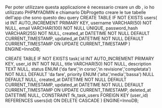 Per poter utilizzare questa applicazione  è necessario creare un db , io ho utilizzato PHPMYADMIN e chiamarlo DbProgetto
creare le tue tabelle dell'app che sono questo deu query
CREATE TABLE IF NOT EXISTS users(
id INT AUTO_INCREMENT PRIMARY KEY,
username VARCHAR(50) NOT NULL,
email VARCHAR(100) NOT NULL UNIQUE,
password_hash VARCHAR(255) NOT NULL,
created_at DATETIME NOT NULL DEFAULT CURRENT_TIMESTAMP,
updated_at DATETIME NOT NULL DEFAULT CURRENT_TIMESTAMP ON UPDATE CURRENT_TIMESTAMP
) ENGINE=InnoDB;

CREATE TABLE IF NOT EXISTS task(
id INT AUTO_INCREMENT PRIMARY KEY,
user_id INT NOT NULL,
title VARCHAR(50) NOT NULL,
description TEXT NULL,
status ENUM ('da fare','in corso','in revisione','completata') NOT NULL DEFAULT 'da fare',
priority ENUM ('alta','media','bassa') NULL DEFAULT NULL,
created_at DATETIME NOT NULL DEFAULT CURRENT_TIMESTAMP,
updated_at DATETIME NOT NULL DEFAULT CURRENT_TIMESTAMP ON UPDATE CURRENT_TIMESTAMP,
deleted_at DATETIME NULL,
CONSTRAINT fk_task_users FOREIGN KEY (user_id) REFERENCES users(id) ON DELETE CASCADE
) ENGINE=InnoDB;
